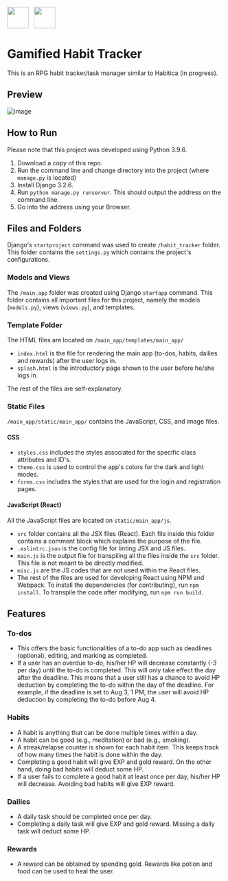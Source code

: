 ---
---
<img src="https://static.djangoproject.com/img/logos/django-logo-negative.svg" height="50px">&nbsp;&nbsp; <img src="https://www.seekpng.com/png/detail/80-803597_io-is-compatible-with-all-javascript-frameworks-and.png" height="50px">

# Gamified Habit Tracker
This is an RPG habit tracker/task manager similar to Habitica (in progress).


## Preview
![image](https://user-images.githubusercontent.com/76241888/133603462-fe58c29e-3649-4d3b-88c4-49ec3ec59333.png)


## How to Run
Please note that this project was developed using Python 3.9.6.
1. Download a copy of this repo.
3. Run the command line and change directory into the project (where `manage.py` is located)
3. Install Django 3.2.6.
4. Run `python manage.py runserver`. This should output the address on the command line.
5. Go into the address using your Browser.

## Files and Folders

Django's `startproject` command was used to create `/habit_tracker` folder. This folder contains the `settings.py` which contains the project's configurations.

### Models and Views

The `/main_app` folder was created using Django `startapp` command. This folder contains all important files for this project, namely the models (`models.py`), views (`views.py`), and templates.

### Template Folder

The HTML files are located on `/main_app/templates/main_app/`

- `index.html` is the file for rendering the main app (to-dos, habits, dailies and rewards) after the user logs in.
- `splash.html` is the introductory page shown to the user before he/she logs in.

The rest of the files are self-explanatory.

### Static Files

`/main_app/static/main_app/` contains the JavaScript, CSS, and image files.

#### CSS

- `styles.css` includes the styles associated for the specific class attributes and ID's.
- `theme.css` is used to control the app's colors for the dark and light modes.
- `forms.css` includes the styles that are used for the login and registration pages.

#### JavaScript (React)

All the JavaScript files are located on `static/main_app/js`.

- `src` folder contains all the JSX files (React). Each file inside this folder contains a comment block which explains the purpose of the file.
- `.eslintrc.json` is the config file for linting JSX and JS files.
- `main.js` is the output file for transpiling all the files inside the `src` folder. This file is not meant to be directly modified.
- `misc.js` are the JS codes that are not used within the React files.
- The rest of the files are used for developing React using NPM and Webpack. To install the dependencies (for contributing), run `npm install`. To transpile the code after modifying, run `npm run build`.

## Features

### To-dos

- This offers the basic functionalities of a to-do app such as deadlines (optional), editing, and marking as completed.
- If a user has an overdue to-do, his/her HP will decrease constantly (-3 per day) until the to-do is completed. This will only take effect the day after the deadline. This means that a user still has a chance to avoid HP deduction by completing the to-do within the day of the deadline. For example, if the deadline is set to Aug 3, 1 PM, the user will avoid HP deduction by completing the to-do before Aug 4.

### Habits

- A habit is anything that can be done multiple times within a day.
- A habit can be good (e.g., meditation) or bad (e.g., smoking).
- A streak/relapse counter is shown for each habit item. This keeps track of how many times the habit is done within the day.
- Completing a good habit will give EXP and gold reward. On the other hand, doing bad habits will deduct some HP.
- If a user fails to complete a good habit at least once per day, his/her HP will decrease. Avoiding bad habits will give EXP reward.

### Dailies

- A daily task should be completed once per day.
- Completing a daily task will give EXP and gold reward. Missing a daily task will deduct some HP.

### Rewards

- A reward can be obtained by spending gold. Rewards like potion and food can be used to heal the user.
